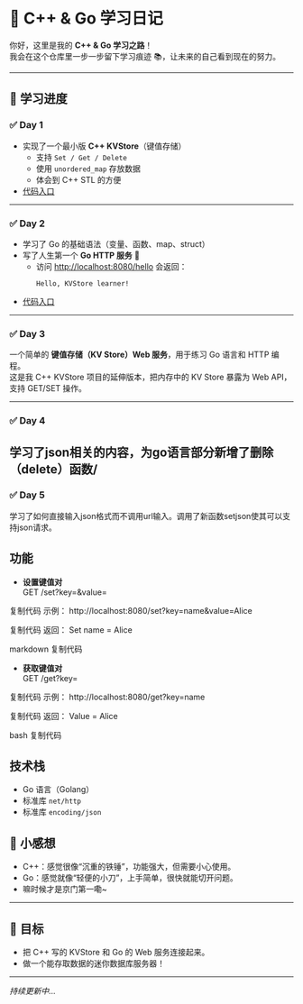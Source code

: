 # 🚀 C++ & Go 学习日记

你好，这里是我的 **C++ & Go 学习之路**！  
我会在这个仓库里一步一步留下学习痕迹 📚，让未来的自己看到现在的努力。  

---

## 📅 学习进度

### ✅ Day 1
- 实现了一个最小版 **C++ KVStore**（键值存储）  
  - 支持 `Set / Get / Delete`  
  - 使用 `unordered_map` 存放数据  
  - 体会到 C++ STL 的方便  
- [代码入口](./kvstore.cpp)

---

### ✅ Day 2
- 学习了 Go 的基础语法（变量、函数、map、struct）  
- 写了人生第一个 **Go HTTP 服务** 🎉  
  - 访问 [http://localhost:8080/hello](http://localhost:8080/hello) 会返回：  
    ```
    Hello, KVStore learner!
    ```
- [代码入口](./main.go)

---

 ### ✅ Day 3
一个简单的 **键值存储（KV Store）Web 服务**，用于练习 Go 语言和 HTTP 编程。  
这是我 C++ KVStore 项目的延伸版本，把内存中的 KV Store 暴露为 Web API，支持 GET/SET 操作。

---

### ✅ Day 4
学习了json相关的内容，为go语言部分新增了删除（delete）函数/
---

### ✅ Day 5
学习了如何直接输入json格式而不调用url输入。调用了新函数setjson使其可以支持json请求。
## 功能

- **设置键值对**  
GET /set?key=<key>&value=<value>

复制代码
示例：
http://localhost:8080/set?key=name&value=Alice

复制代码
返回：
Set name = Alice

markdown
复制代码

- **获取键值对**  
GET /get?key=<key>

复制代码
示例：
http://localhost:8080/get?key=name

复制代码
返回：
Value = Alice

bash
复制代码

## 技术栈

- Go 语言（Golang）  
- 标准库 `net/http`  
- 标准库 `encoding/json`  



## 🌟 小感想
- C++：感觉很像“沉重的铁锤”，功能强大，但需要小心使用。  
- Go：感觉就像“轻便的小刀”，上手简单，很快就能切开问题。  
- 嘛时候才是京门第一嘞~
---

## 🏃 目标
- 把 C++ 写的 KVStore 和 Go 的 Web 服务连接起来。  
- 做一个能存取数据的迷你数据库服务器！  

---

_持续更新中…_
